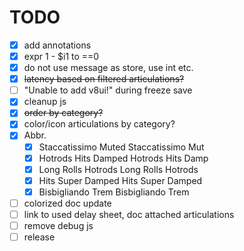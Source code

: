 # TODO

- [x] add annotations
- [x] expr 1 - $i1 to ==0
- [x] do not use message as store, use int etc.
- [x] ~~latency based on filtered articulations?~~
- [ ] "Unable to add v8ui!" during freeze save
- [x] cleanup js
- [x] ~~order by category?~~
- [x] color/icon articulations by category?
- [x] Abbr.
  - [x] Staccatissimo Muted  Staccatissimo Mut
  - [x] Hotrods Hits Damped  Hotrods Hits Damp
  - [x] Long Rolls Hotrods   Long Rolls Hotrods
  - [x] Hits Super Damped    Hits Super Damped
  - [x] Bisbigliando Trem    Bisbigliando Trem
- [ ] colorized doc update
- [ ] link to used delay sheet, doc attached articulations
- [ ] remove debug js
- [ ] release
